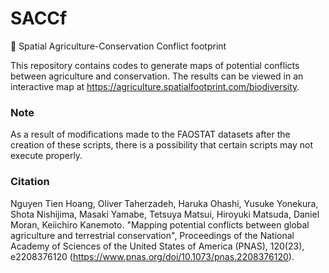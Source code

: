 # SACCf
 🌱 Spatial Agriculture-Conservation Conflict footprint

This repository contains codes to generate maps of potential conflicts between agriculture and conservation. The results can be viewed in an interactive map at  <https://agriculture.spatialfootprint.com/biodiversity>.

### Note
As a result of modifications made to the FAOSTAT datasets after the creation of these scripts, there is a possibility that certain scripts may not execute properly.

### Citation
Nguyen Tien Hoang, Oliver Taherzadeh, Haruka Ohashi, Yusuke Yonekura, Shota Nishijima, Masaki Yamabe, Tetsuya Matsui, Hiroyuki Matsuda, Daniel Moran, Keiichiro Kanemoto. "Mapping potential conflicts between global agriculture and terrestrial conservation", Proceedings of the National Academy of Sciences of the United States of America (PNAS), 120(23), e2208376120 (https://www.pnas.org/doi/10.1073/pnas.2208376120).
